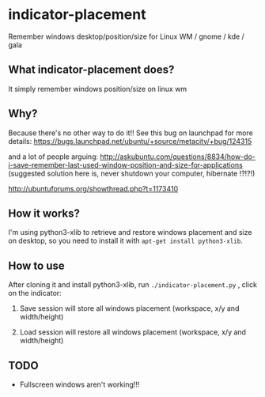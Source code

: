 # indicator-placement
Remember windows desktop/position/size for Linux WM / gnome / kde / gala 

## What indicator-placement does?
It simply remember windows position/size on linux wm

## Why?
Because there's no other way to do it!!
See this bug on launchpad for more details:
https://bugs.launchpad.net/ubuntu/+source/metacity/+bug/124315

and a lot of people arguing:
http://askubuntu.com/questions/8834/how-do-i-save-remember-last-used-window-position-and-size-for-applications (suggested solution here is, never shutdown your computer, hibernate !?!?!)

http://ubuntuforums.org/showthread.php?t=1173410


## How it works?
I'm using python3-xlib to retrieve and restore windows placement and size on desktop, so you need to install it with `apt-get install python3-xlib`.


## How to use

After cloning it and install python3-xlib, run
`./indicator-placement.py` , click on the indicator:

1. Save session will store all windows placement (workspace, x/y and width/height)

2. Load session will restore all windows placement (workspace, x/y and width/height)

## TODO
 - Fullscreen windows aren't working!!!

